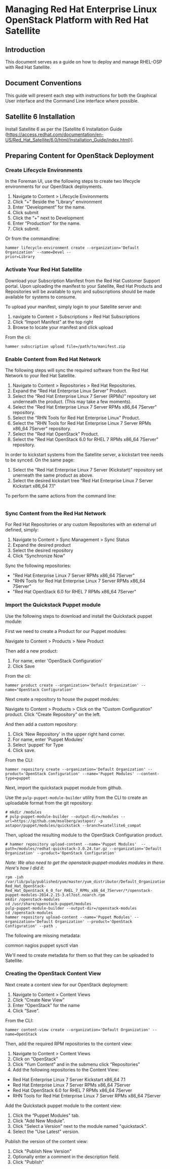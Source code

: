 # Managing Red Hat Enterprise Linux OpenStack Platform with Red Hat Satellite

## Introduction

This document serves as a guide on how to deploy and manage RHEL-OSP
with Red Hat Satellite.

## Document Conventions

This guide will present each step with instructions for both the
Graphical User interface and the Command Line interface where
possible.

## Satellite 6 Installation

Install Satellite 6 as per the [Satellite 6 Installation Guide (https://access.redhat.com/documentation/en-US/Red_Hat_Satellite/6.0/html/Installation_Guide/index.html)].

## Preparing Content for OpenStack Deployment

### Create Lifecycle Environments

In the Foreman UI, use the following steps to create two lifecycle environments for our OpenStack deployments.

1. Navigate to Content > Lifecycle Environments
2. Click “+” Beside the "Library" environment
3. Enter “Development” for the name.
4. Click submit
5. Click the “+” next to Development
6. Enter “Production” for the name.
7. Click submit.

Or from the commandline:

```
hammer lifecycle-environment create --organization='Default Organization' --name=Devel --
prior=Library
```

### Activate Your Red Hat Satellite

Download your Subscription Manifest from the Red Hat Customer Support
portal. Upon uploading the manifest to your Satellite, Red Hat
Products and Repositories will be available to sync and subscriptions
should be made available for systems to consume.

To upload your manifest, simply login to your Satellite server and:

1. navigate to Content > Subscriptions > Red Hat Subscriptions
2. Click “Import Manifest” at the top right
3. Browse to locate your manifest and click upload

From the cli:

```
hammer subscription upload file=/path/to/manifest.zip
```

### Enable Content from Red Hat Network

The following steps will sync the required software from the Red Hat
Network to your Red Hat Satellite.

1. Navigate to Content > Repositories > Red Hat Repositories.
2. Expand the “Red Hat Enterprise Linux Server” Product.
3. Select the “Red Hat Enterprise Linux 7 Server (RPMs)” repository set underneath the product. (This may take a few moments).
4. Select the "Red Hat Enterprise Linux 7 Server RPMs x86_64 7Server" repository.
5. Select the "RHN Tools for Red Hat Enterprise Linux" Product.
6. Select the "RHN Tools for Red Hat Enterprise Linux 7 Server RPMs x86_64 7Server" repository.
7. Select the "Red Hat OpenStack" Product.
8. Select the "Red Hat OpenStack 6.0 for RHEL 7 RPMs x86_64 7Server" repository.

In order to kickstart systems from the Satellite server, a kickstart tree needs to be synced. On the same page:

1. Select the “Red Hat Enterprise Linux 7 Server (Kickstart)” repository set unerneath the same product as above.
2. Select the desired kickstart tree “Red Hat Enterprise Linux 7 Server Kickstart x86_64 7.1"

To perform the same actions from the command line:

```
```

### Sync Content from the Red Hat Network

For Red Hat Repositories or any custom Repositories with an external url defined, simply:

1. Navigate to Content > Sync Management > Sync Status
2. Expand the desired product
3. Select the desired repository
4. Click “Synchronize Now”

Sync the following repositories:

* "Red Hat Enterprise Linux 7 Server RPMs x86_64 7Server"
* "RHN Tools for Red Hat Enterprise Linux 7 Server RPMs x86_64 7Server"
* "Red Hat OpenStack 6.0 for RHEL 7 RPMs x86_64 7Server"

### Import the Quickstack Puppet module

Use the following steps to download and install the Quickstack puppet module:

First we need to create a Product for our Puppet modules:

Navigate to Content > Products > New Product

Then add a new product:

1. For name, enter 'OpenStack Configuration'
2. Click Save

From the cli:

```
hammer product create --organization='Default Organization' --name="OpenStack Configuration"
```

Next create a repository to house the puppet modules:

Navigate to Content > Products > Click on the “Custom Configuration” product. Click “Create Repository” on the left.

And then add a custom repository:

1. Click 'New Repository' in the upper right hand corner.
2. For name, enter 'Puppet Modules'
3. Select 'puppet' for Type
5. Click save.

From the CLI:

```
hammer repository create --organization='Default Organization' --product='OpenStack Configuration' --name='Puppet Modules' --content-type=puppet
```

Next, import the quickstack puppet module from github.

Use the `pulp-puppet-module-builder` utility from the CLI to create an uploadable format from the git repository:

```
# mkdir /modules
# pulp-puppet-module-builder --output-dir=/modules --url=https://github.com/msolberg/astapor/ -p astapor/puppet/modules/quickstack --branch=satellite6_compat
```

Then, upload the resulting module to the OpenStack Configuration product.

```
# hammer repository upload-content --name='Puppet Modules'  --path=/modules/redhat-quickstack-3.0.24.tar.gz --organization='Default Organization' --product='OpenStack Configuration'
```

*Note:  We also need to get the openstack-puppet-modules modules in there.  Here's how I did it:*

```
rpm -ivh /var/lib/pulp/published/yum/master/yum_distributor/Default_Organization-Red_Hat_OpenStack-Red_Hat_OpenStack_6_0_for_RHEL_7_RPMs_x86_64_7Server/*/openstack-puppet-modules-2014.2.15-3.el7ost.noarch.rpm
mkdir /openstack-modules
cd /usr/share/openstack-puppet/modules
pulp-puppet-module-builder --output-dir=/openstack-modules
cd /openstack-modules
hammer repository upload-content --name='Puppet Modules' --organization='Default Organization' --product='OpenStack Configuration' --path .
```

The following are missing metadata:

common
nagios
puppet
sysctl
vlan

We'll need to create metadata for them so that they can be uploaded to Satellite.


### Creating the OpenStack Content View

Next create a content view for our OpenStack deployment:

1. Navigate to Content > Content Views
2. Click “Create New View”
3. Enter “OpenStack” for the name
4. Click “Save”.

From the CLI:

```
hammer content-view create --organization='Default Organization' --name=OpenStack
```

Then, add the required RPM repositories to the content view:

1. Navigate to Content > Content Views
2. Click on “OpenStack”
3. Click “Yum Content” and in the submenu click “Repositories”
4. Add the following repositories to the Content View:
  * Red Hat Enterprise Linux 7 Server Kickstart x86_64 7.1
  * Red Hat Enterprise Linux 7 Server RPMs x86_64 7Server
  * Red Hat OpenStack 6.0 for RHEL 7 RPMs x86_64 7Server
  * RHN Tools for Red Hat Enterprise Linux 7 Server RPMs x86_64 7Server

Add the Quickstack puppet module to the content view:

1. Click the “Puppet Modules" tab.
2. Click "Add New Module".
3. Click "Select a Version" next to the module named "quickstack".
4. Select the "Use Latest" version.

Publish the version of the content view:

1. Click "Publish New Version"
2. Optionally enter a comment in the description field.
3. Click "Publish"



